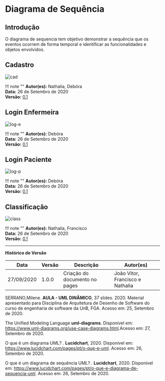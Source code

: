 # Diagrama de Sequência

## Introdução

O diagrama de sequencia tem objetivo demonstrar a sequência que os eventos ocorrem de forma temporal e identificar as funcionalidades e objetos envolvidos.

## Cadastro

![cad](https://i.imgur.com/tvxvg5d.jpg)

!!! note ""
    **Autor(es):** Nathalia, Debóra</br>
    **Data:** 26 de Setembro de 2020 </br>
    **Versão:** [0.1](https://unbbr-my.sharepoint.com/personal/160006210_aluno_unb_br/_layouts/15/onedrive.aspx?id=%2Fpersonal%2F160006210_aluno_unb_br%2FDocuments%2FADS%20-%20GRUPO_01%2FDiagramas%2FUML%20-%20Din%C3%A2micos%2FSequ%C3%AAncia%2FSequenceDiagram-Cadastro%2Ejpg&parent=%2Fpersonal%2F160006210_aluno_unb_br%2FDocuments%2FADS%20-%20GRUPO_01%2FDiagramas%2FUML%20-%20Din%C3%A2micos%2FSequ%C3%AAncia)

## Login Enfermeira

![log-e](https://i.imgur.com/BxyeQKV.jpg)

!!! note ""
    **Autor(es):** Debóra</br>
    **Data:** 26 de Setembro de 2020 </br>
    **Versão:** [0.1](https://unbbr-my.sharepoint.com/personal/160006210_aluno_unb_br/_layouts/15/onedrive.aspx?id=%2Fpersonal%2F160006210_aluno_unb_br%2FDocuments%2FADS%20-%20GRUPO_01%2FDiagramas%2FUML%20-%20Din%C3%A2micos%2FSequ%C3%AAncia%2FSequenceDiagram-Login%20enfermeira%2Ejpg&parent=%2Fpersonal%2F160006210_aluno_unb_br%2FDocuments%2FADS%20-%20GRUPO_01%2FDiagramas%2FUML%20-%20Din%C3%A2micos%2FSequ%C3%AAncia)

## Login Paciente

![log-p](https://i.imgur.com/zwXOh5t.jpg)

!!! note ""
    **Autor(es):** Debóra</br>
    **Data:** 26 de Setembro de 2020 </br>
    **Versão:** [0.1](https://unbbr-my.sharepoint.com/personal/160006210_aluno_unb_br/_layouts/15/onedrive.aspx?id=%2Fpersonal%2F160006210_aluno_unb_br%2FDocuments%2FADS%20-%20GRUPO_01%2FDiagramas%2FUML%20-%20Din%C3%A2micos%2FSequ%C3%AAncia%2FSequenceDiagram-Login%20Paciente%2Ejpg&parent=%2Fpersonal%2F160006210_aluno_unb_br%2FDocuments%2FADS%20-%20GRUPO_01%2FDiagramas%2FUML%20-%20Din%C3%A2micos%2FSequ%C3%AAncia)

## Classificação

![class](https://i.imgur.com/anLcuLC.jpg)

!!! note ""
    **Autor(es):** Nathalia, Francisco</br>
    **Data:** 26 de Setembro de 2020 </br>
    **Versão:** [0.1](https://unbbr-my.sharepoint.com/personal/160006210_aluno_unb_br/_layouts/15/onedrive.aspx?id=%2Fpersonal%2F160006210_aluno_unb_br%2FDocuments%2FADS%20-%20GRUPO_01%2FDiagramas%2FUML%20-%20Din%C3%A2micos%2FSequ%C3%AAncia%2FSequenceDiagram-Triagem%2Ejpg&parent=%2Fpersonal%2F160006210_aluno_unb_br%2FDocuments%2FADS%20-%20GRUPO_01%2FDiagramas%2FUML%20-%20Din%C3%A2micos%2FSequ%C3%AAncia)

---

**Histórico de Versão**

| Data | Versão | Descrição | Autor(es) |
| --- | --- | --- | --- |
| 27/09/2020 | 1.0.0 | Criação do documento no pages |  João Vitor, Francisco e Nathalia  |

SERRANO,Milene. **AULA - UML DINÂMICO**,  37 slides. 2020. Material apresentado para Disciplina de Arquitetura de Desenho de Software do curso de engenharia de software da UnB, FGA. Acesso em: 25, Setembro de 2020.

The Unified Modeling Language **uml-diagrams**. Disponível em: <https://www.uml-diagrams.org/use-case-diagrams.html>.Acesso em: 27, Setembro de 2020.

O que é um diagrama UML? . **Lucidchart**, 2020. Disponível em: <https://www.lucidchart.com/pages/pt/o-que-e-uml>. Acesso em: 26, Setembro de 2020.

O que é um diagrama de sequência UML? . **Lucidchart**, 2020. Disponível em: <https://www.lucidchart.com/pages/pt/o-que-e-diagrama-de-sequencia-uml>. Acesso em: 26, Setembro de 2020.
